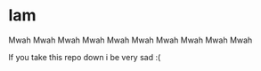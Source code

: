 # Iam
Mwah Mwah Mwah Mwah Mwah Mwah Mwah Mwah Mwah Mwah 

If you take this repo down i be very sad :(
